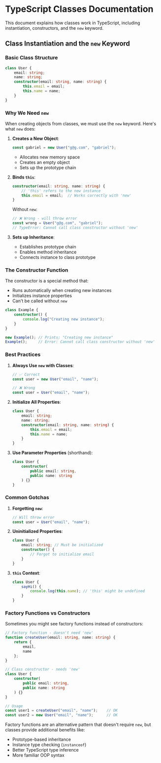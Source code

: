 # TypeScript Classes Documentation

This document explains how classes work in TypeScript, including instantiation, constructors, and the `new` keyword.

## Class Instantiation and the `new` Keyword

### Basic Class Structure
```typescript
class User {
    email: string;
    name: string;
    constructor(email: string, name: string) {
        this.email = email;
        this.name = name;
    }
}
```

### Why We Need `new`

When creating objects from classes, we must use the `new` keyword. Here's what `new` does:

1. **Creates a New Object**: 
   ```typescript
   const gabriel = new User("g@g.com", "gabriel");
   ```
   - Allocates new memory space
   - Creates an empty object
   - Sets up the prototype chain

2. **Binds `this`**:
   ```typescript
   constructor(email: string, name: string) {
       // 'this' refers to the new instance
       this.email = email;  // Works correctly with 'new'
   }
   ```
   Without `new`:
   ```typescript
   // ❌ Wrong - will throw error
   const wrong = User("g@g.com", "gabriel");
   // TypeError: Cannot call class constructor without 'new'
   ```

3. **Sets up Inheritance**:
   - Establishes prototype chain
   - Enables method inheritance
   - Connects instance to class prototype

### The Constructor Function

The constructor is a special method that:
- Runs automatically when creating new instances
- Initializes instance properties
- Can't be called without `new`

```typescript
class Example {
    constructor() {
        console.log("Creating new instance");
    }
}

new Example(); // Prints: "Creating new instance"
Example();     // Error: Cannot call class constructor without 'new'
```

### Best Practices

1. **Always Use `new` with Classes**:
   ```typescript
   // ✅ Correct
   const user = new User("email", "name");
   
   // ❌ Wrong
   const user = User("email", "name");
   ```

2. **Initialize All Properties**:
   ```typescript
   class User {
       email: string;
       name: string;
       constructor(email: string, name: string) {
           this.email = email;
           this.name = name;
       }
   }
   ```

3. **Use Parameter Properties** (shorthand):
   ```typescript
   class User {
       constructor(
           public email: string,
           public name: string
       ) {}
   }
   ```

### Common Gotchas

1. **Forgetting `new`**:
   ```typescript
   // Will throw error
   const user = User("email", "name");
   ```

2. **Uninitialized Properties**:
   ```typescript
   class User {
       email: string; // Must be initialized
       constructor() {
           // Forgot to initialize email
       }
   }
   ```

3. **`this` Context**:
   ```typescript
   class User {
       sayHi() {
           console.log(this.name); // 'this' might be undefined
       }
   }
   ```

### Factory Functions vs Constructors

Sometimes you might see factory functions instead of constructors:

```typescript
// Factory function - doesn't need 'new'
function createUser(email: string, name: string) {
    return {
        email,
        name
    };
}

// Class constructor - needs 'new'
class User {
    constructor(
        public email: string,
        public name: string
    ) {}
}

// Usage
const user1 = createUser("email", "name");    // OK
const user2 = new User("email", "name");      // OK
```

Factory functions are an alternative pattern that doesn't require `new`, but classes provide additional benefits like:
- Prototype-based inheritance
- Instance type checking (`instanceof`)
- Better TypeScript type inference
- More familiar OOP syntax
